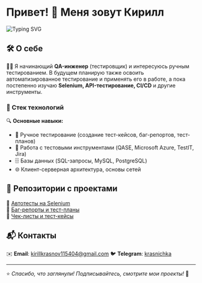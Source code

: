 # Привет! 👋 Меня зовут Кирилл

![Typing SVG](https://readme-typing-svg.herokuapp.com?color=%2336BCF7&lines=QA+Engineer;Manual+%26+Automation+Tester)  

## 🛠 О себе
👨‍💻 Я начинающий **QA-инженер** (тестировщик) и интересуюсь ручным тестированием. В будущем планирую также освоить автоматизированное тестирование и применять его в работе, а пока постепенно изучаю **Selenium, API-тестирование, CI/CD** и другие инструменты.

### 🚀 Стек технологий

🔍 **Основные навыки:**
- 📌 Ручное тестирование (создание тест-кейсов, баг-репортов, тест-планов)
- 📝 Работа с тестовыми инструментами (QASE, Microsoft Azure, TestIT, Jira)
- 🗄 Базы данных (SQL-запросы, MySQL, PostgreSQL)
- 🌐 Клиент-серверная архитектура, основы сетей

## 📂 Репозитории с проектами
🔹 [Автотесты на Selenium](https://github.com/ТВОЙ_НИК/selenium-tests)  
🔹 [Баг-репорты и тест-планы](https://github.com/ТВОЙ_НИК/bug-reports)   
🔹 [Чек-листы и тест-кейсы](https://github.com/ТВОЙ_НИК/test-cases)  

## 📬 Контакты
✉️ **Email**: kirillkrasnov115404@gmail.com 
🐦 **Telegram**: [krasnichka](https://t.me/krasnichka)  

---
⭐️ *Спасибо, что заглянули! Подписывайтесь, смотрите мои проекты!* 🚀


